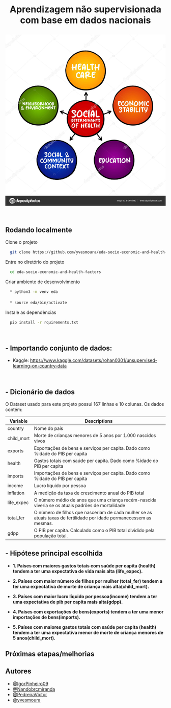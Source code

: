 # <p align="center"> Aprendizagem não supervisionada com base em dados nacionais </p> 
<p align="center"><img src="https://github.com/yvesmoura/eda-socio-economic-and-health-factors/blob/eda-yves/img/desafio_final.jpg?raw=true"></p>
<br>



## Rodando localmente

Clone o projeto

```bash
  git clone https://github.com/yvesmoura/eda-socio-economic-and-health-factors.git
```

Entre no diretório do projeto

```bash
  cd eda-socio-economic-and-health-factors
```

Criar ambiente de desenvolvimento

```bash
  * python3 -m venv eda

  * source eda/bin/activate
```


Instale as dependências

```bash
  pip install -r rquirements.txt
```

<br>

## - Importando conjunto de dados:

* Kaggle: https://www.kaggle.com/datasets/rohan0301/unsupervised-learning-on-country-data

<br>

## - Dicionário de dados

O Dataset usado para este projeto possui 167 linhas e 10 colunas. Os dados contém:


| Variable                       | Descriptions                                                 |
| -------------------------------| ------------------------------------------------------------ |
| country                        | Nome do país|
| child_mort                     | Morte de crianças menores de 5 anos por 1.000 nascidos vivos |
| exports                        | Exportações de bens e serviços per capita. Dado como %idade do PIB per capita                               |
| health                         |     Gastos totais com saúde per capita. Dado como %idade do PIB per capita                  |
| imports                        | Importações de bens e serviços per capita. Dado como %idade do PIB per capita |
| income                         | Lucro líquido por pessoa|
| inflation                      | A medição da taxa de crescimento anual do PIB total |
| life_expec                     |  O número médio de anos que uma criança recém-nascida viveria se os atuais padrões de mortalidade  |
| total_fer                      | O número de filhos que nasceriam de cada mulher se as atuais taxas de fertilidade por idade permanecessem as mesmas. |
| gdpp                      | O PIB per capita. Calculado como o PIB total dividido pela população total. |



## - Hipótese principal escolhida


- **1. Países com maiores gastos totais com saúde per capita (health) tendem a ter uma expectativa de vida mais alta (life_expec).** 

- **2. Países com maior número de filhos por mulher (total_fer) tendem a ter uma expectativa de morte de criança mais alta(child_mort).** 

- **3. Países com maior lucro líquido por pessoa(income) tendem a ter uma expectativa de pib per capita mais alta(gdpp).** 

- **4. Países com exportações de bens(exports) tendem a ter uma menor importações de bens(imports).** 

- **5. Países com maiores gastos totais com saúde per capita (health) tendem a ter uma expectativa menor de morte de criança menores de 5 anos(child_mort).** 


## Próximas etapas/melhorias


## Autores

- [@IgorPinheiro09](https://www.github.com/IgorPinheiro09)
- [@Nandobrcmiranda](https://www.github.com/Nandobrcmiranda)
- [@PedreiraVictor](https://www.github.com/PedreiraVictor)
- [@yvesmoura](https://www.github.com/yvesmoura)
